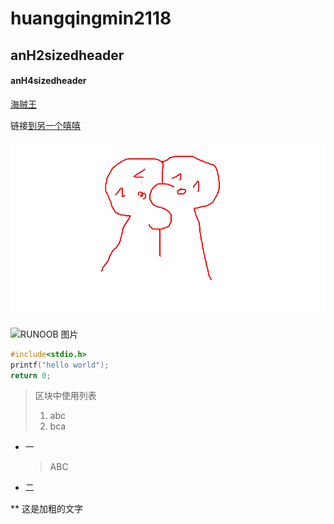 # huangqingmin2118

## anH2sizedheader

#### anH4sizedheader

[海贼王](https://www.360kan.com/ct/O0DncMDbLYC2DD.html)

链接[到另一个嘻嘻](https://github.com/huangqim2118/huangqingmin2118/blob/main/777.md)

![RUNOOB 图片](https://raw.githubusercontent.com/huangqim2118/huangqingmin2118/main/picture.bmp)

![RUNOOB 图片](https://p2.ssl.qhimgs1.com/t01f1d2511bdbf62ed8.jpg)


```c
#include<stdio.h>
printf("hello world");
return 0;
```

> 区块中使用列表
> 1. abc
> 2. bca


* 一
    > ABC
    > 
* 二

** 这是加粗的文字
